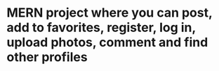 # MERN project where you can post, add to favorites, register, log in, upload photos, comment and find other profiles

